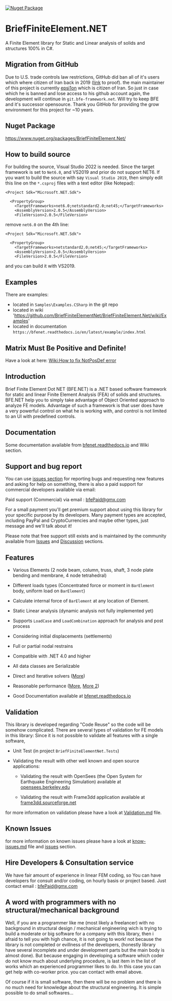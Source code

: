 [![Nuget Package](https://img.shields.io/nuget/v/2)](https://www.nuget.org/packages/BriefFiniteElement.NET)   

# BriefFiniteElement.NET

A Finite Element library for Static and Linear analysis of solids and structures 100% in C#.

## Migration from GitHub
Due to U.S. trade controls law restrictions, GitHub did ban all of it's users which where citizen of Iran back in 2019 ([link](https://financialtribune.com/articles/sci-tech/99111/github-bans-iran-based-users) to proof). the main maintainer of this project is currently [epsi1on](https://github.com/epsi1on) which is citizen of Iran. So just in case which he is banned and lose access to his github account again, the development will continue in `git.bfe-framework.net`. Will try to keep BFE and it's successor opensource.
Thank you GitHob for providing the grow environment for this project for ~10 years.

## Nuget Package

https://www.nuget.org/packages/BriefFiniteElement.Net/

## How to build source

For building the source, Visual Studio 2022 is needed. Since the target framework is set to `Net6.0`, and VS2019 and prior do not support NET6.
If you want to build the source with say `Visual Studio 2019`, then simply edit this line on the `*.csproj` files with a text editor (like Notepad):

```
<Project Sdk="Microsoft.NET.Sdk">

  <PropertyGroup>
    <TargetFrameworks>net6.0;netstandard2.0;net45;</TargetFrameworks>
	<AssemblyVersion>2.0.5</AssemblyVersion>
	<FileVersion>2.0.5</FileVersion>
```

remove `net6.0` on the 4th line:

```
<Project Sdk="Microsoft.NET.Sdk">

  <PropertyGroup>
    <TargetFrameworks>netstandard2.0;net45;</TargetFrameworks>
	<AssemblyVersion>2.0.5</AssemblyVersion>
	<FileVersion>2.0.5</FileVersion>
```
and you can build it with VS2019.

## Examples
There are examples:
- located in `Samples\Examples.CSharp` in the git repo
- located in wiki 'https://github.com/BriefFiniteElementNet/BriefFiniteElement.Net/wiki/Examples'
- located in documentation `https://bfenet.readthedocs.io/en/latest/example/index.html`

## Matrix Must Be Positive and Definite!

Have a look at here:
[Wiki:How to fix NotPosDef error](https://github.com/BriefFiniteElementNet/BriefFiniteElement.Net/wiki/How-to-fix-NotPosDef-error)


## Introduction
Brief Finite Element Dot NET (BFE.NET) is a .NET based software framework for static and linear Finite Element Analysis (FEA) of solids and structures. BFE.NET help you to simply take advantage of Object Oriented approach to analyze FE models. Advantage of such a framework is that user does have a very powerful control on what he is working with, and control is not limited to an UI with predefined controls.

## Documentation

Some documentation available from [bfenet.readthedocs.io](https://bfenet.readthedocs.io/en/latest/) and Wiki section.

## Support and bug report

You can use [issues section](https://github.com/BriefFiniteElementNet/BriefFiniteElement.Net/issues) for reporting bugs and requesting new features and asking for help on something, there is also a paid support for commercial developers available via email:

Paid support (Commercial) via email : [bfePaid@gmx.com](mailto:BFE%20Paid%20Support%20<BFEPaid@gmx.com>?Subject=Support%20Request&Body=Please%20fill%20fair%20amount%20of%20description%20here)

For a small payment you'll get premium support about using this library for your specific purpose by its developers. 
Many payment types are accepted, including PayPal and CryptoCurrencies and maybe other types, just message and we'll talk about it!

Please note that free support still exists and is maintained by the community available from [Issues](https://github.com/BriefFiniteElementNet/BriefFiniteElement.Net/issues) and [Discussion](https://github.com/BriefFiniteElementNet/BriefFiniteElement.Net/discussions) sections.

## Features

- Various Elements (2 node beam, column, truss, shaft, 3 node plate bending and membrane, 4 node tetrahedral)

- Different loads types (Concentrated force or moment in `BarElement` body, uniform load on `BarElement`)

- Calculate internal force of `BarElement` at any location of Element.

- Static Linear analysis (dynamic analysis not fully implemented yet)

- Supports ``LoadCase`` and ``LoadCombination`` approach for analysis and post process

- Considering initial displacements (settlements)
 
- Full or partial nodal restrains

- Compatible with .NET 4.0 and higher

- All data classes are Serializable

- Direct and Iterative solvers ([More](https://github.com/BriefFiniteElementNet/BFE.Net/wiki/Solvers-Available-in-package))

- Reasonable performance ([More](https://github.com/BriefFiniteElementNet/BFE.Net/wiki/Performance-and-Speed), [More 2](https://github.com/BriefFiniteElementNet/BFE.Net/wiki/Performance))

- Good Documentation available at [bfenet.readthedocs.io](https://bfenet.readthedocs.io/en/latest/)


## Validation

This library is developed regarding "Code Reuse" so the code will be somehow complicated. There are several types of validation for FE models in this library:
Since it is not possible to validate all features with a single software, 

* Unit Test (in project ``BriefFiniteElementNet.Tests``)
* Validating the result with other well known and open source applications:

	*  Validating the result with OpenSees (the Open System for Earthquake Engineering Simulation) available at [opensees.berkeley.edu](http://opensees.berkeley.edu/)

	*  Validating the result with Frame3dd application available at [frame3dd.sourceforge.net](http://frame3dd.sourceforge.net)


for more information on validation please have a look at [Validation.md](Validation.md) file.


## Known Issues

for more information on known issues please have a look at [know-issues.md](know-issues.md) file and [issues](https://github.com/BriefFiniteElementNet/BriefFiniteElement.Net/issues) section.

## Hire Developers & Consultation service
We have fair amount of experience in linear FEM coding, so You can have developers for consult and/or coding, on hourly basis or project based. Just contact email : [bfePaid@gmx.com](mailto:BFE%20Paid%20Support%20<BFEPaid@gmx.com>)


## A word with programmers with no structural/mechanical background
Well, if you are a programmer like me (most likely a freelancer) with no background in structural design / mechanical engineering wich is trying to build a moderate or big software for a company with this library, then i afraid to tell you with high chance, it is not going to work! not because the library is not completed or evillness of the developers, (honestly library have several incomplete and under development parts but the main body is almost done). But because engaging in developing a software which coder do not know much about underlying procedure, is last item in the list of works which an experienced programmer likes to do. In this case you can get help with co-worker price. you can contact with email above.

Of course if it is small software, then there will be no problem and there is no much need for knowledge about the structural engineering. It is simple possible to do small softwares...

